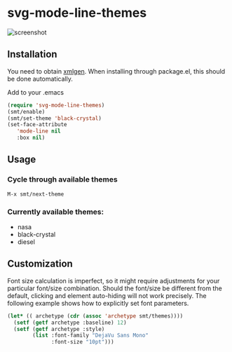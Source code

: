 # svg-mode-line-themes
![screenshot](https://github.com/sabof/svg-mode-line-themes/raw/master/screenshot.png)

## Installation

You need to obtain [xmlgen](https://github.com/philjackson/xmlgen). When
installing through package.el, this should be done automatically.

Add to your .emacs

```lisp
(require 'svg-mode-line-themes)
(smt/enable)
(smt/set-theme 'black-crystal)
(set-face-attribute
   'mode-line nil
   :box nil)
```

## Usage

### Cycle through available themes

`M-x smt/next-theme`

### Currently available themes:

* nasa
* black-crystal
* diesel

## Customization

Font size calculation is imperfect, so it might require adjustments for your
particular font/size combination. Should the font/size be different from the
default, clicking and element auto-hiding will not work precisely. The
following example shows how to explicitly set font parameters.

```lisp
(let* (( archetype (cdr (assoc 'archetype smt/themes))))
  (setf (getf archetype :baseline) 12)
  (setf (getf archetype :style)
        (list :font-family "DejaVu Sans Mono"
              :font-size "10pt")))
```
